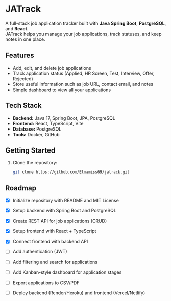 # JATrack

A full-stack job application tracker built with **Java Spring Boot**, **PostgreSQL**, and **React**.  
JATrack helps you manage your job applications, track statuses, and keep notes in one place.

## Features
- Add, edit, and delete job applications
- Track application status (Applied, HR Screen, Test, Interview, Offer, Rejected)
- Store useful information such as job URL, contact email, and notes
- Simple dashboard to view all your applications

## Tech Stack
- **Backend:** Java 17, Spring Boot, JPA, PostgreSQL
- **Frontend:** React, TypeScript, Vite
- **Database:** PostgreSQL
- **Tools:** Docker, GitHub

## Getting Started
1. Clone the repository:
   ```bash
   git clone https://github.com/Elmamiss69/jatrack.git

   
## Roadmap
- [x] Initialize repository with README and MIT License
- [x] Setup backend with Spring Boot and PostgreSQL
- [x] Create REST API for job applications (CRUD)
- [x] Setup frontend with React + TypeScript
- [x] Connect frontend with backend API
- [ ] Add authentication (JWT)
- [ ] Add filtering and search for applications
- [ ] Add Kanban-style dashboard for application stages
- [ ] Export applications to CSV/PDF
- [ ] Deploy backend (Render/Heroku) and frontend (Vercel/Netlify)

